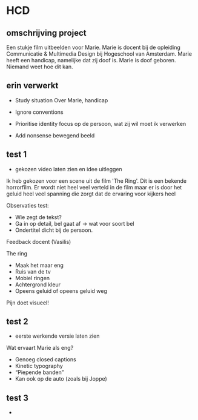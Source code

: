 # HCD

## omschrijving project

Een stukje film uitbeelden voor Marie. Marie is docent bij de opleiding Communicatie & Multimedia Design bij Hogeschool van Amsterdam. Marie heeft een handicap, namelijke dat zij doof is. Marie is doof geboren. Niemand weet hoe dit kan. 


## erin verwerkt
- Study situation
Over Marie, handicap

- Ignore conventions


- Prioritise identity
focus op de persoon, wat zij wil moet ik verwerken

- Add nonsense
bewegend beeld

## test 1
- gekozen video laten zien en idee uitleggen

Ik heb gekozen voor een scene uit de film 'The Ring'. Dit is een bekende horrorfilm. Er wordt niet heel veel verteld in de film maar er is door het geluid heel veel spanning die zorgt dat de ervaring voor kijkers heel 

Observaties test:
- Wie zegt de tekst?
- Ga in op detail, bel gaat af -> wat voor soort bel
- Ondertitel dicht bij de persoon. 

Feedback docent (Vasilis)

The ring
- Maak het maar eng
- Ruis van de tv
- Mobiel ringen
- Achtergrond kleur
- Opeens geluid of opeens geluid weg

Pijn doet visueel!

## test 2
- eerste werkende versie laten zien



Wat ervaart Marie als eng?
- Genoeg closed captions
- Kinetic typography
- “Piepende banden”
- Kan ook op de auto (zoals bij Joppe)


## test 3
- 